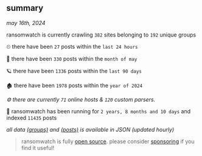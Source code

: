 
## summary
_may 16th, 2024_

ransomwatch is currently crawling `382` sites belonging to `192` unique groups

⏲ there have been `27` posts within the `last 24 hours`

🦈 there have been `330` posts within the `month of may`

🪐 there have been `1336` posts within the `last 90 days`

🏚 there have been `1978` posts within the `year of 2024`

_⚙️ there are currently `71` online hosts & `120` custom parsers._

🦕 ransomwatch has been running for `2 years, 8 months and 10 days` and indexed `11435` posts

_all data  [(groups)](http://ransomwhat.telemetry.ltd/groups) and [(posts)](http://ransomwhat.telemetry.ltd/posts) is available in JSON (updated hourly)_

> ransomwatch is fully [open source](https://github.com/joshhighet/ransomwatch#ransomwatch--). please consider [sponsoring](https://github.com/sponsors/joshhighet) if you find it useful!
